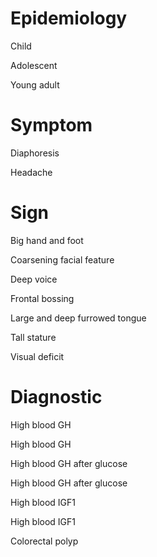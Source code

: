 # Epidemiology

Child

Adolescent

Young adult

# Symptom

Diaphoresis

Headache

# Sign

Big hand and foot

Coarsening facial feature

Deep voice

Frontal bossing

Large and deep furrowed tongue

Tall stature

Visual deficit

# Diagnostic

High blood GH

High blood GH

High blood GH after glucose

High blood GH after glucose

High blood IGF1

High blood IGF1

Colorectal polyp
